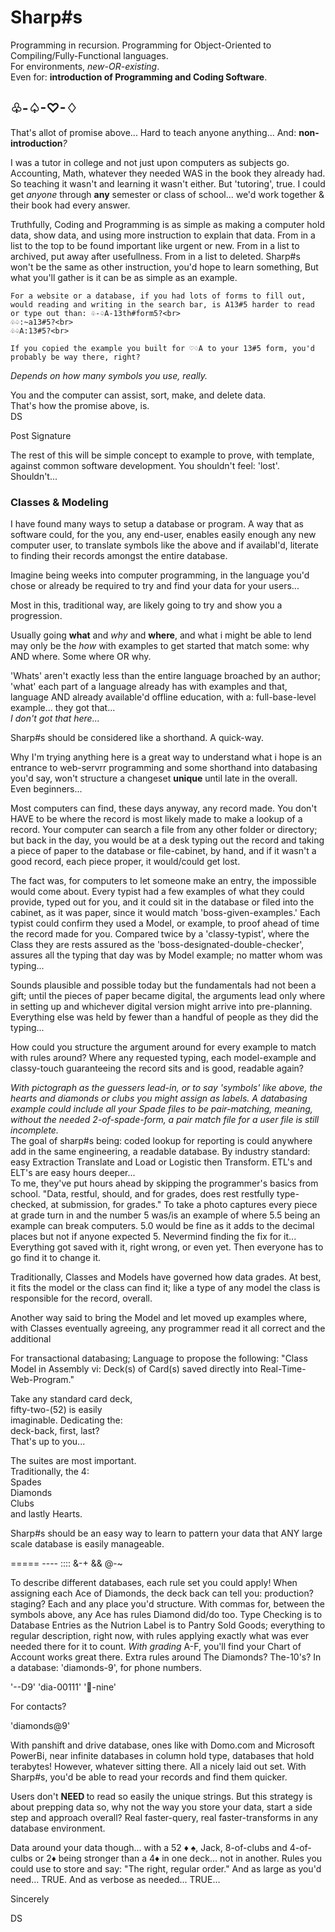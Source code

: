 <p>
<h1>Sharp#s</h1>
Programming in recursion. Programming for Object-Oriented to Compiling/Fully-Functional languages. <br >
For environments, <i>new-OR-existing</i>.<br>
Even for: <b>introduction of Programming and Coding Software</b>.<br>
<h2>♧-♤-♡-♢</h2>

That's allot of promise above...
Hard to teach anyone anything...
And: <b>non-introduction</b><i>?</i><br>

I was a tutor in college and not just upon computers as subjects go. Accounting, Math, whatever they needed WAS in the book they already had. So teaching it wasn't and learning it wasn't either. But 'tutoring', true. I could get <i>anyone</i> through <b>any</b> semester or class of school... we'd work together & their book had every answer.<br>

Truthfully, Coding and Programming is as simple as making a computer hold data, show data, and using more instruction to explain that data. From in a list to the top to be found important like urgent or new. From in a list to archived, put away after usefullness. From in a list to deleted. Sharp#s won't be the same as other instruction, you'd hope to learn something, But what you'll gather is it can be as simple as an example.<br>

```
For a website or a database, if you had lots of forms to fill out, would reading and writing in the search bar, is A13#5 harder to read or type out than: ♧-♤A-13th#form5?<br>
♧♤:~a13#5?<br>
♧♤A:13#5?<br>

If you copied the example you built for ♡♢A to your 13#5 form, you'd probably be way there, right? 

```

<i>Depends on how many symbols you use, really.</i>

You and the computer can assist, sort, make, and delete data.<br>
That's how the promise above, is.<br>
DS

Post Signature

The rest of this will be simple concept to example to prove, with template, against common software development. You shouldn't feel: 'lost'. Shouldn't...
</p>

<h3>Classes & Modeling</h3>
<p>
  I have found many ways to setup a database or program. A way that as software could, for the you, any end-user, enables easily enough any new computer user, to translate symbols like the above and if availabl'd, literate to finding their records amongst the entire database.<br>

Imagine being weeks into computer programming, in the language you'd chose or already be required to try and find your data for your users...
</p>

<p> 
  Most in this, traditional way, are likely going to try and show you a progression. <br>

 Usually going <b>what</b> and <i>why</i> and <b>where</b>, and what i might be able to lend may only be the <i>how</i> with examples to get started that match some: why AND where. Some where OR why. <br>

 'Whats' aren't exactly less than the entire language broached by an author; 'what' each part of a language already has with examples and that, language AND already available'd offline education, with a: full-base-level example... they got that...<br>
<i>I don't got that here...</i><br>

 <underline>Sharp#s should be considered like a shorthand. A quick-way.
  

  Why I'm trying anything here is a great way to understand what i hope is an entrance to web-servrr programming and some shorthand into databasing you'd say, won't structure a changeset <b>unique</b> until late in the overall. <br>
 Even beginners...
  
</p>

<p>

 Most computers can find, these days anyway, any record made. You don't HAVE to be where the record is most likely made to make a lookup of a record. Your computer can search a file from any other folder or directory; but back in the day, you would be at a desk typing out the record and taking a piece of paper to the database or file-cabinet, by hand, and if it wasn't a good record, each piece proper, it would/could get lost.
</p>

<p>

 The fact was, for computers to let someone make an entry, the impossible would come about. Every typist had a few examples of what they could provide, typed out for you, and it could sit in the database or filed into the cabinet, as it was paper, since it would match 'boss-given-examples.' Each typist could confirm they used a Model, or example, to proof ahead of time the record made for you. Compared twice by a 'classy-typist', where the Class they are rests assured as the 'boss-designated-double-checker', assures all the typing that day was by Model example; no matter whom was typing...
</p>
<p>

 Sounds plausible and possible today but the fundamentals had not been a gift; until the pieces of paper became digital, the arguments lead only where in setting up and whichever digital version might arrive into pre-planning. Everything else was held by fewer than a handful of people as they did the typing...
</p>
 
<p>
 How could you structure the argument around for every example to match with rules around? Where any requested typing, each model-example and classy-touch guaranteeing the record sits and is good, readable again?
</p>
<p>

<p>
  <i>With pictograph as the guessers lead-in, or to say 'symbols' like above, the hearts and diamonds or clubs you might assign as labels. A databasing example could include all your Spade files to be pair-matching, meaning, without the needed 2-of-spade-form, a pair match file for a user file is still incomplete.
</i><br>
The goal of sharp#s being: coded lookup for reporting is could anywhere add in the same engineering, a readable database. By industry standard: easy Extraction Translate and Load or Logistic then Transform. ETL's and ELT's are easy hours deeper...
<br>To me, they've put hours ahead by skipping the programmer's basics from school.
"Data, restful, should, and for grades, does rest restfully type-checked, at submission, for grades." To take a photo captures every piece at grade turn in and the number 5 was/is an example of where 5.5 being an example can break computers. 5.0 would be fine as it adds to the decimal places but not if anyone expected 5. Nevermind finding the fix for it...
Everything got saved with it, right
 wrong,
 or even yet. Then everyone has to go find it to change it.

</p>

Traditionally, Classes and Models have governed how data grades. At best, it fits the model or the class can find it; like a type of any model the class is responsible for the record, overall.

Another way said to bring the Model and let moved up examples
where, with Classes eventually agreeing, any programmer read it all correct and the additional 
<p>
  For transactional databasing; Language to propose the following: "Class Model in Assembly vi: Deck(s) of Card(s) saved directly into Real-Time-Web-Program."
</p>

<p>
  Take any standard card deck,<br>
fifty-two-(52) is easily<br>
imaginable. Dedicating the:<br>
deck-back, first, last?<br>
That's up to you...
</p>

The suites are most important.<br>
Traditionally, the 4:<br>
Spades<br>
Diamonds<br>
Clubs<br>
and lastly Hearts.<br>

Sharp#s should be an easy way to learn to pattern your data that
ANY large scale database is
easily manageable.

===== ---- :::: &-+ && @-~

To describe different databases, 
each rule set you could apply! 
When assigning each Ace of Diamonds,
the deck back can tell you:
production?
staging?
Each and any place you'd structure.
With commas for, between the symbols above, any Ace has rules
Diamond did/do too.
Type Checking is to Database Entries as the Nutrion Label is to Pantry Sold Goods; everything to regular description, right now, with rules applying exactly what was
ever needed there for it to count.
<i>With grading</i> A-F, you'll
find your Chart of Account works great there. Extra rules around
The Diamonds? The-10's?
In a database: 'diamonds-9',
for phone numbers.

'--D9'    'dia-00111'  '💎-nine'

For contacts?

'diamonds@9'

With panshift and drive database,
ones like with Domo.com and
Microsoft PowerBi, near
infinite databases in
column hold type,
databases that hold terabytes!
However, whatever sitting there.
All a nicely laid out set. With Sharp#s, you'd be able to read your records and find them quicker. 

Users don't <b> NEED </b> to read
so easily the unique strings.
But this strategy is about
prepping data so, why not
the way you store your
data, start a side
step and approach
overall? Real faster-query,
real faster-transforms in
any database environment.

Data around your data though... with a 52 ♦️ ♠️, Jack, 8-of-clubs and 4-of-culbs or 2♦️ being stronger than a 4♦️ in one deck...
not in another. Rules you
could use to store and say:
"The right, regular order."
And as large as you'd need... TRUE.
And as verbose as needed... TRUE...

Sincerely

DS